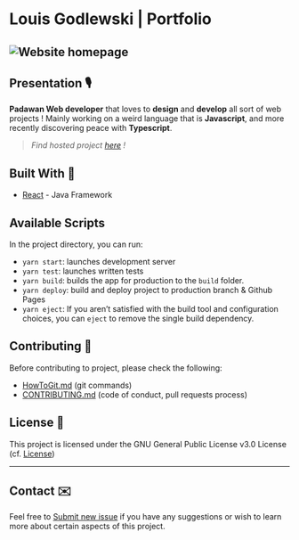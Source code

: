 # Louis Godlewski | Portfolio

## ![Website homepage](../resources/intro.gif)

## Presentation 🎙

**Padawan Web developer** that loves to **design** and **develop** all sort of web projects ! Mainly working on a weird language that is **Javascript**, and more recently discovering peace with **Typescript**.

> *Find hosted project [here](https://louiiuol.github.io/louiiuol/) !*

## Built With 🚀

* [React](https://spring.io/) - Java Framework

## Available Scripts

In the project directory, you can run:

* `yarn start`: launches development server
* `yarn test`: launches written tests
* `yarn build`: builds the app for production to the `build` folder.
* `yarn deploy`: build and deploy project to production branch & Github Pages
* `yarn eject`: If you aren’t satisfied with the build tool and configuration choices, you can `eject` to remove the single build dependency.

## Contributing 🙌

Before contributing to project, please check the following:

* [HowToGit.md](https://gist.github.com/louiiuol/2697f8217853689fef9173e4eaad5386#versioning-how-to-git) (git commands)
* [CONTRIBUTING.md](https://gist.github.com/louiiuol/f1ca9436c877c85f39f20e683ed64156) (code of conduct,  pull requests process)

## License 💼

This project is licensed under the GNU General Public License v3.0 License (cf. [License](LICENSE.md))

***

## Contact ✉️

Feel free to [Submit new issue](https://github.com/louiiuol/louiiuol/issues) if you have any suggestions or wish to learn more about certain aspects of this project.
